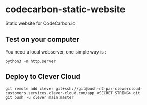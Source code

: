 # codecarbon-static-website

Static website for CodeCarbon.io

## Test on your computer

You need a local webserver, one simple way is : 

`python3 -m http.server`

## Deploy to Clever Cloud

```
git remote add clever git+ssh://git@push-n2-par-clevercloud-customers.services.clever-cloud.com/app_<SECRET_STRING>.git
git push -u clever main:master
```

